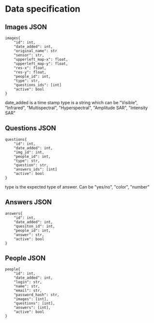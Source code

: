 Data specification
=======

## Images JSON
~~~~
images{
	"id": int,
	"date_added": int,
	"original_name": str
	"sensor": str,
	"upperleft_map-x": float,
	"upperleft_map-y": float,
	"res-x": float,
	"res-y": float,
	"people_id": int,
	"type": str,
	"questions_ids": [int]
	"active": bool
}
~~~~
date_added is a time stamp
type is a string which can be "Visible", "Infrared", "Multispectral", "Hyperspectral", "Amplitude SAR", "Intensity SAR"


## Questions JSON
~~~~
questions{
	"id": int,
	"date_added": int,
	"img_id": int,
	"people_id": int,
	"type": str,
	"question": str,
	"answers_ids": [int]
	"active": bool
}
~~~~
type is the expected type of answer. Can be "yes/no", "color", "number"

## Answers JSON
~~~~
answers{
	"id": int,
	"date_added": int,
	"quesiton_id": int,
	"people_id": int,
	"answer": str,
	"active": bool
}
~~~~

## People JSON
~~~~
people{
	"id": int,
	"date_added": int,
	"login": str,
	"name": str,
	"email": str,
	"password_hash": str,
	"images": [int],
	"questions": [int],
	"answers": [int],
	"active": bool
}
~~~~